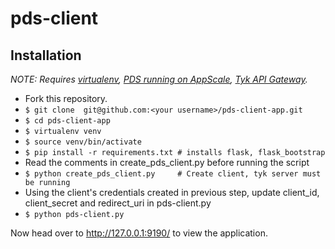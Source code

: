# pds-client

## Installation

*NOTE: Requires [virtualenv](http://virtualenv.readthedocs.org/en/latest/), 
[PDS running on AppScale](https://github.com/Sunnepah/iupds-appscale), [Tyk API Gateway](https://tyk.io/docs/tyk-api-gateway-v-2-0/installation-options-setup/vagrant/).*

* Fork this repository.
* `$ git clone  git@github.com:<your username>/pds-client-app.git`
* `$ cd pds-client-app`
* `$ virtualenv venv`
* `$ source venv/bin/activate`
* `$ pip install -r requirements.txt # installs flask, flask_bootstrap`
*  Read the comments in create_pds_client.py before running the script
* `$ python create_pds_client.py     # Create client, tyk server must be running`
*  Using the client's credentials created in previous step, update client_id, client_secret and redirect_uri in pds-client.py 
* `$ python pds-client.py`


Now head over to http://127.0.0.1:9190/ to view the application.